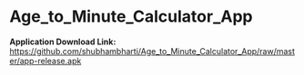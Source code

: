 # Age_to_Minute_Calculator_App
<b>Application Download Link:</b> https://github.com/shubhambharti/Age_to_Minute_Calculator_App/raw/master/app-release.apk
